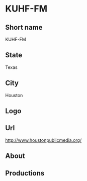 # KUHF-FM

## Short name

KUHF-FM

## State

Texas

## City

Houston

## Logo



## Url

http://www.houstonpublicmedia.org/

## About



## Productions


